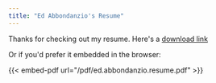 ```yaml
---
title: "Ed Abbondanzio's Resume"
---
```


Thanks for checking out my resume. Here's a [download link](/pdf/ed.abbondanzio.resume.pdf)

Or if you'd prefer it embedded in the browser:

{{< embed-pdf url="/pdf/ed.abbondanzio.resume.pdf" >}}
